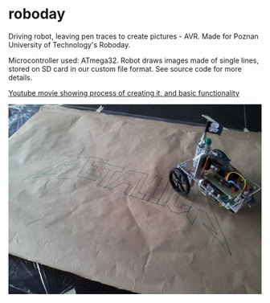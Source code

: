 # roboday
Driving robot, leaving pen traces to create pictures - AVR. Made for Poznan University of Technology's Roboday.

Microcontroller used: ATmega32. Robot draws images made of single lines, stored on SD card in our custom file format.
See source code for more details.

[Youtube movie showing process of creating it, and basic functionality](https://www.youtube.com/watch?v=uvd2bjJfSck)

![Our robot](robot.jpg)

